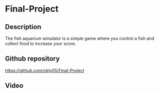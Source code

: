 # Final-Project

## Description
The fish aquarium simulator is a simple game where you control a fish
and collect food to increase your score.

## Github repository
https://github.com/ckly05/Final-Project

## Video
